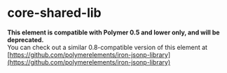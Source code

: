 core-shared-lib
===============

**This element is compatible with Polymer 0.5 and lower only, and will be deprecated.**  
You can check out a similar 0.8-compatible version of this element at [https://github.com/polymerelements/iron-jsonp-library](https://github.com/polymerelements/iron-jsonp-library)
